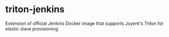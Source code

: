 # triton-jenkins
Extension of official Jenkins Docker image that supports Joyent's Triton for elastic slave provisioning
